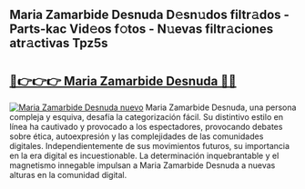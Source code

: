 ## Maria Zamarbide Desnuda D𝚎sn𝚞dos filtr𝚊dos - Parts-kac Vid𝚎os f𝚘tos - N𝚞evas filtr𝚊ciones atr𝚊ctivas Tpz5s

# <h2><a href="http://mb3oox.tromn.icu/?c=Maria+Zamarbide+Desnuda">🔗👉👉👉 Maria Zamarbide Desnuda 🔗🔗</a></h2>

[![Maria Zamarbide Desnuda nuevo](https://i.imgur.com/pEAQMta.gif)](http://mb3oox.tromn.icu/?c=Maria+Zamarbide+Desnuda)
Maria Zamarbide Desnuda, una persona compleja y esquiva, desafía la categorización fácil. Su distintivo estilo en línea ha cautivado y provocado a los espectadores, provocando debates sobre ética, autoexpresión y las complejidades de las comunidades digitales. Independientemente de sus movimientos futuros, su importancia en la era digital es incuestionable. La determinación inquebrantable y el magnetismo innegable impulsan a Maria Zamarbide Desnuda a nuevas alturas en la comunidad digital.
